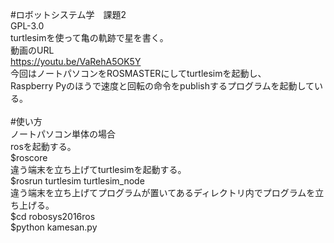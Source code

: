 #ロボットシステム学　課題2<br>
GPL-3.0<br>
turtlesimを使って亀の軌跡で星を書く。<br>
動画のURL<br>
https://youtu.be/VaRehA5OK5Y<br>
今回はノートパソコンをROSMASTERにしてturtlesimを起動し、<br>
Raspberry Pyのほうで速度と回転の命令をpublishするプログラムを起動している。<br>
<br>
#使い方<br>
ノートパソコン単体の場合<br>
rosを起動する。<br>
$roscore<br>
違う端末を立ち上げてturtlesimを起動する。<br>
$rosrun turtlesim turtlesim_node<br>
違う端末を立ち上げてプログラムが置いてあるディレクトリ内でプログラムを立ち上げる。<br>
$cd robosys2016ros<br>
$python kamesan.py
